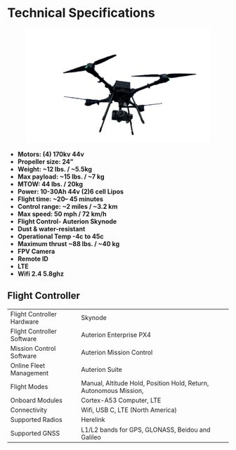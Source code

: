# Technical Specifications

<figure><img src="../.gitbook/assets/Aurora.png" alt="" width="563"><figcaption></figcaption></figure>

* **Motors: (4)  170kv 44v**
* **Propeller size: 24”**
* **Weight: \~12 lbs. / \~5.5kg**
* **Max payload: \~15 lbs. / \~7 kg**
* **MTOW: 44 lbs. / 20kg**
* **Power: 10-30Ah 44v (2)6 cell Lipos**
* **Flight time: \~20– 45 minutes**
* **Control range: \~2 miles / \~3.2 km**
* **Max speed: 50 mph / 72 km/h**
* **Flight Control- Auterion Skynode**
* **Dust & water-resistant**
* **Operational Temp  -4c to 45c**
* **Maximum thrust \~88 lbs. / \~40 kg**
* **FPV Camera**
* **Remote ID**&#x20;
* **LTE**&#x20;
* **Wifi 2.4 5.8ghz**

## Flight Controller

|                            |                                                                    |
| -------------------------- | ------------------------------------------------------------------ |
| Flight Controller Hardware |  Skynode                                                           |
| Flight Controller Software | Auterion Enterprise PX4                                            |
| Mission Control Software   | Auterion Mission Control                                           |
| Online Fleet Management    | Auterion Suite                                                     |
| Flight Modes               | Manual, Altitude Hold, Position Hold, Return, Autonomous Mission,  |
| Onboard Modules            | Cortex-A53 Computer, LTE                                           |
| Connectivity               | Wifi, USB C, LTE (North America)                                   |
| Supported Radios           | Herelink                                                           |
| Supported GNSS             | L1/L2 bands for GPS, GLONASS, Beidou and Galileo                   |
